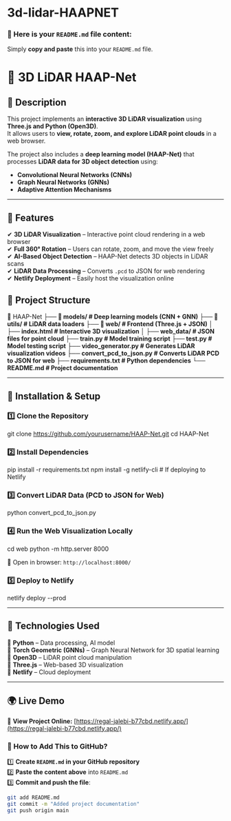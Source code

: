 # 3d-lidar-HAAPNET

### **📌 Here is your `README.md` file content:**  
Simply **copy and paste** this into your `README.md` file.

# 🚀 3D LiDAR HAAP-Net  

## 📌 Description  
This project implements an **interactive 3D LiDAR visualization** using **Three.js and Python (Open3D)**.  
It allows users to **view, rotate, zoom, and explore LiDAR point clouds** in a web browser.  

The project also includes a **deep learning model (HAAP-Net)** that processes **LiDAR data for 3D object detection** using:
- **Convolutional Neural Networks (CNNs)**
- **Graph Neural Networks (GNNs)**
- **Adaptive Attention Mechanisms**  

---

## 🌟 Features  
✔ **3D LiDAR Visualization** – Interactive point cloud rendering in a web browser  
✔ **Full 360° Rotation** – Users can rotate, zoom, and move the view freely  
✔ **AI-Based Object Detection** – HAAP-Net detects 3D objects in LiDAR scans  
✔ **LiDAR Data Processing** – Converts `.pcd` to JSON for web rendering  
✔ **Netlify Deployment** – Easily host the visualization online  


## 📁 Project Structure  
📂 HAAP-Net
 **├── 📂 models/            # Deep learning models (CNN + GNN)**
 **├── 📂 utils/             # LiDAR data loaders**
 **├── 📂 web/               # Frontend (Three.js + JSON)**
 **│   ├── index.html        # Interactive 3D visualization**
 **│   ├── web_data/         # JSON files for point cloud**
 **├── train.py              # Model training script**
 **├── test.py               # Model testing script**
 **├── video_generator.py    # Generates LiDAR visualization videos**
 **├── convert_pcd_to_json.py # Converts LiDAR PCD to JSON for web**
 **├── requirements.txt      # Python dependencies**
 **└── README.md             # Project documentation**


---

## 📜 Installation & Setup  

### 1️⃣ **Clone the Repository**  

git clone https://github.com/yourusername/HAAP-Net.git
cd HAAP-Net


### 2️⃣ **Install Dependencies**  

pip install -r requirements.txt
npm install -g netlify-cli  # If deploying to Netlify

### 3️⃣ **Convert LiDAR Data (PCD to JSON for Web)**  

python convert_pcd_to_json.py


### 4️⃣ **Run the Web Visualization Locally**  

cd web
python -m http.server 8000

🔗 Open in browser: `http://localhost:8000/`

### 5️⃣ **Deploy to Netlify**  

netlify deploy --prod

---

## 📌 Technologies Used  
🔹 **Python** – Data processing, AI model  
🔹 **Torch Geometric (GNNs)** – Graph Neural Network for 3D spatial learning  
🔹 **Open3D** – LiDAR point cloud manipulation  
🔹 **Three.js** – Web-based 3D visualization  
🔹 **Netlify** – Cloud deployment  

---

## 🌍 **Live Demo**  
🔗 **View Project Online:** [https://regal-jalebi-b77cbd.netlify.app/](https://regal-jalebi-b77cbd.netlify.app/)  


### **📌 How to Add This to GitHub?**
1️⃣ **Create `README.md` in your GitHub repository**  
2️⃣ **Paste the content above** into `README.md`  
3️⃣ **Commit and push the file**:
```bash
git add README.md
git commit -m "Added project documentation"
git push origin main
```

